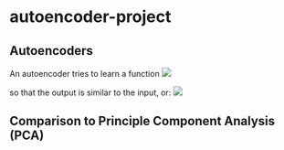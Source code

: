 # autoencoder-project


## Autoencoders
An autoencoder tries to learn a function
<img src="https://render.githubusercontent.com/render/math?math=f_{W,b}(x) \approx x">

so that the output is similar to the input, or:
<img src="https://render.githubusercontent.com/render/math?math=\hat{x} = x">


## Comparison to Principle Component Analysis (PCA)
